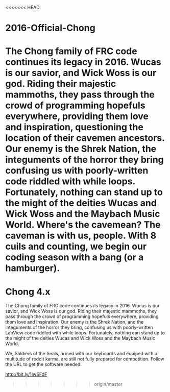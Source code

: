 <<<<<<< HEAD
# 2016-Official-Chong
The Chong family of FRC code continues its legacy in 2016. Wucas is our savior, and Wick Woss is our god. Riding their majestic mammoths, they pass through the crowd of programming hopefuls everywhere, providing them love and inspiration, questioning the location of their cavemen ancestors. Our enemy is the Shrek Nation, the integuments of the horror they bring confusing us with poorly-written code riddled with while loops. Fortunately, nothing can stand up to the might of the deities Wucas and Wick Woss and the Maybach Music World. Where's the cavemean? The caveman is with us, people. With 8 cuils and counting, we begin our coding season with a bang (or a hamburger).  
=======
Chong 4.x
=========
The Chong family of FRC code continues its legacy in 2016. Wucas is our savior, and Wick Woss is our god. Riding their majestic mammoths, they pass through the crowd of programming hopefuls everywhere, providing them love and inspiration. Our enemy is the Shrek Nation, and the integuments of the horror they bring, confusing us with poorly-written LabView code riddled with while loops. Fortunately, nothing can stand up to the might of the deities Wucas and Wick Woss and the Maybach Music World.  

We, Soldiers of the Seals, armed with our keyboards and equiped with a multitude of reddit karma, are still not fully prepared for competition. Follow the URL to get the software needed!

http://bit.ly/1IwSFdF
>>>>>>> origin/master
